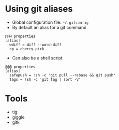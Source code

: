 <!SLIDE>

# Using git aliases

* Global configuration file: `~/.gitconfig`
* By default an alias for a git command

<div></div>

    @@@ properties
    [alias]
      wdiff = diff --word-diff
      cp = cherry-pick

<div></div>

* Can also be a shell script

<div></div>

    @@@ properties
    [alias]
      safepush = !sh -c 'git pull --rebase && git push'
      tags = !sh -c 'git tag | sort -V'


<!SLIDE>
# Tools

* tig
* giggle
* gitk

